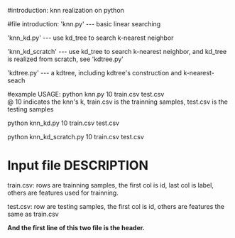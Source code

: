 #introduction:
knn realization on python

#file introduction:
'knn.py' --- basic linear searching

'knn_kd.py' --- use kd_tree to search k-nearest neighbor

'knn_kd_scratch' --- use kd_tree to search k-nearest neighbor, and kd_tree is realized from scratch, see 'kdtree.py'

'kdtree.py' --- a kdtree, including kdtree's construction and k-nearest-seach

#example USAGE:
python knn.py 10 train.csv test.csv   
@ 10 indicates the knn's k, train.csv is the trainning samples, test.csv is the testing samples

python knn_kd.py 10 train.csv test.csv 

python knn_kd_scratch.py 10 train.csv test.csv

# Input file DESCRIPTION
train.csv: rows are trainning samples, the first col is id, last col is label, others are features used for trainning.

test.csv: row are testing samples, the first col is id, others are features the same as train.csv

**And the first line of this two file is the header.**